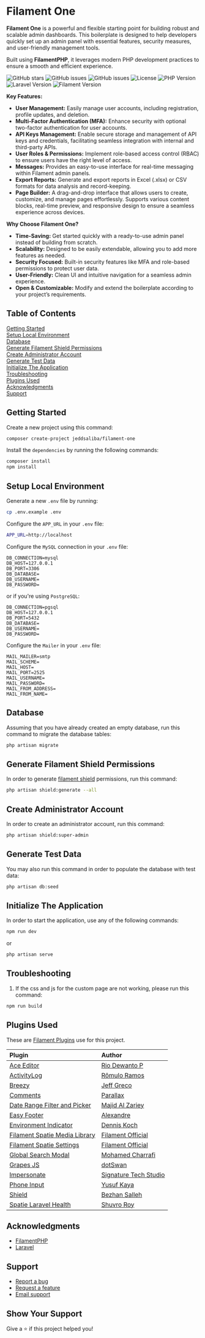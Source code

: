 # Filament One

**Filament One** is a powerful and flexible starting point for building robust and scalable admin dashboards. This boilerplate is designed to help developers quickly set up an admin panel with essential features, security measures, and user-friendly management tools.

Built using **FilamentPHP**, it leverages modern PHP development practices to ensure a smooth and efficient experience.

![GitHub stars](https://img.shields.io/github/stars/jeddsaliba/filament-one?style=flat-square)
![GitHub issues](https://img.shields.io/github/forks/jeddsaliba/filament-one?style=flat-square)
![GitHub issues](https://img.shields.io/github/issues/jeddsaliba/filament-one?style=flat-square)
![License](https://img.shields.io/badge/License-MIT-blue?style=flat-square)
![PHP Version](https://img.shields.io/badge/PHP-8.2-blue?style=flat-square&logo=php)
![Laravel Version](https://img.shields.io/badge/Laravel-11.0-red?style=flat-square&logo=laravel)
![Filament Version](https://img.shields.io/badge/Filament-3.2-purple?style=flat-square)

**Key Features:**
- **User Management:** Easily manage user accounts, including registration, profile updates, and deletion.
- **Multi-Factor Authentication (MFA):** Enhance security with optional two-factor authentication for user accounts.
- **API Keys Management:** Enable secure storage and management of API keys and credentials, facilitating seamless integration with internal and third-party APIs.
- **User Roles & Permissions:** Implement role-based access control (RBAC) to ensure users have the right level of access.
- **Messages:** Provides an easy-to-use interface for real-time messaging within Filament admin panels.
- **Export Reports:** Generate and export reports in Excel (.xlsx) or CSV formats for data analysis and record-keeping.
- **Page Builder:** A drag-and-drop interface that allows users to create, customize, and manage pages effortlessly. Supports various content blocks, real-time preview, and responsive design to ensure a seamless experience across devices.

**Why Choose Filament One?**
- **Time-Saving:** Get started quickly with a ready-to-use admin panel instead of building from scratch.
- **Scalability:** Designed to be easily extendable, allowing you to add more features as needed.
- **Security Focused:** Built-in security features like MFA and role-based permissions to protect user data.
- **User-Friendly:** Clean UI and intuitive navigation for a seamless admin experience.
- **Open & Customizable:** Modify and extend the boilerplate according to your project’s requirements.

## Table of Contents
[Getting Started](#getting-started)<br/>
[Setup Local Environment](#environment)<br/>
[Database](#database)<br/>
[Generate Filament Shield Permissions](#generate-filament-shield-permissions)<br/>
[Create Administrator Account](#create-admin-account)<br/>
[Generate Test Data](#generate-test-data)<br/>
[Initialize The Application](#initialize-the-application)<br/>
[Troubleshooting](#troubleshooting)<br/>
[Plugins Used](#plugins-used)<br/>
[Acknowledgments](#acknowledgments)<br/>
[Support](#support)

<a name="getting-started"></a>
## Getting Started
Create a new project using this command:

```bash
composer create-project jeddsaliba/filament-one
```

Install the `dependencies` by running the following commands:

```bash
composer install
npm install
```

<a name="environment"></a>
## Setup Local Environment
Generate a new `.env` file by running:

```bash
cp .env.example .env
```

Configure the `APP_URL` in your `.env` file:

```bash
APP_URL=http://localhost
```

Configure the `MySQL` connection in your `.env` file:
```
DB_CONNECTION=mysql
DB_HOST=127.0.0.1
DB_PORT=3306
DB_DATABASE=
DB_USERNAME=
DB_PASSWORD=
```

or if you're using `PostgreSQL`:
```
DB_CONNECTION=pgsql
DB_HOST=127.0.0.1
DB_PORT=5432
DB_DATABASE=
DB_USERNAME=
DB_PASSWORD=
```

Configure the `Mailer` in your `.env` file:
```
MAIL_MAILER=smtp
MAIL_SCHEME=
MAIL_HOST=
MAIL_PORT=2525
MAIL_USERNAME=
MAIL_PASSWORD=
MAIL_FROM_ADDRESS=
MAIL_FROM_NAME=
```

<a name="database"></a>
## Database
Assuming that you have already created an empty database, run this command to migrate the database tables:

```bash
php artisan migrate
```

<a name="generate-filament-shield-permissions"></a>
## Generate Filament Shield Permissions
In order to generate [filament shield](https://filamentphp.com/plugins/bezhansalleh-shield) permissions, run this command:

```bash
php artisan shield:generate --all
```

<a name="create-admin-account"></a>
## Create Administrator Account
In order to create an administrator account, run this command:

```bash
php artisan shield:super-admin
```

<a name="generate-test-data"></a>
## Generate Test Data
You may also run this command in order to populate the database with test data:

```bash
php artisan db:seed
```

<a name="initialize-the-application"></a>
## Initialize The Application
In order to start the application, use any of the following commands:

```bash
npm run dev
```

or

```bash
php artisan serve
```

<a name="troubleshooting"></a>
## Troubleshooting
1. If the css and js for the custom page are not working, please run this command:

```bash
npm run build
```

<a name="plugins-used"></a>
## Plugins Used
These are [Filament Plugins](https://filamentphp.com/plugins) use for this project.

| **Plugin**                                                                                          | **Author**                                              |
| :-------------------------------------------------------------------------------------------------- | :------------------------------------------------------ |
| [Ace Editor](https://github.com/riodwanto/filament-ace-editor)                                      | [Rio Dewanto P](https://github.com/riodwanto)           |
| [ActivityLog](https://github.com/rmsramos/activitylog)                                              | [Rômulo Ramos](https://github.com/rmsramos)             |
| [Breezy](https://github.com/jeffgreco13/filament-breezy)                                            | [Jeff Greco](https://github.com/jeffgreco13)            |
| [Comments](https://github.com/parallax/filament-comments)                                           | [Parallax](https://github.com/parallax)                 |
| [Date Range Filter and Picker](https://github.com/malzariey/filament-daterangepicker-filter)        | [Majid Al Zariey](https://github.com/malzariey)         |
| [Easy Footer](https://github.com/devonab/filament-easy-footer)                                      | [Alexandre](https://github.com/Devonab)                 |
| [Environment Indicator](https://github.com/pxlrbt/filament-environment-indicator)                   | [Dennis Koch](https://github.com/pxlrbt)                |
| [Filament Spatie Media Library](https://github.com/filamentphp/spatie-laravel-media-library-plugin) | [Filament Official](https://github.com/filamentphp)     |
| [Filament Spatie Settings](https://github.com/filamentphp/spatie-laravel-settings-plugin)           | [Filament Official](https://github.com/filamentphp)     |
| [Global Search Modal](https://github.com/CharrafiMed/global-search-modal)                           | [Mohamed Charrafi](https://github.com/CharrafiMed)      |
| [Grapes JS](https://github.com/dotswan/filament-grapesjs-v3)                                        | [dotSwan](https://github.com/dotswan)                   |
| [Impersonate](https://github.com/stechstudio/filament-impersonate)                                  | [Signature Tech Studio](https://github.com/stechstudio) |
| [Phone Input](https://github.com/ysfkaya/filament-phone-input)                                      | [Yusuf Kaya](https://github.com/ysfkaya)                |
| [Shield](https://github.com/bezhanSalleh/filament-shield)                                           | [Bezhan Salleh](https://github.com/bezhansalleh)        |
| [Spatie Laravel Health](https://github.com/shuvroroy/filament-spatie-laravel-health)                | [Shuvro Roy](https://github.com/shuvroroy)              |

<a name="acknowledgments"></a>
## Acknowledgments
- [FilamentPHP](https://filamentphp.com)
- [Laravel](https://laravel.com)

<a name="support"></a>
## Support
- [Report a bug](https://github.com/jeddsaliba/filament-one/issues)
- [Request a feature](https://github.com/jeddsaliba/filament-one/issues)
- [Email support](mailto:jeddsaliba@gmail.com)

## Show Your Support

Give a ⭐️ if this project helped you!
